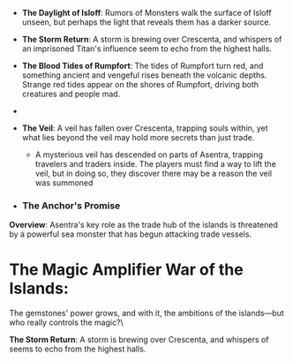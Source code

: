 - **The Daylight of Isloff**: Rumors of Monsters walk the surface of Isloff unseen, but perhaps the light that reveals them has a darker source.
	
- **The Storm Return**: A storm is brewing over Crescenta, and whispers of an imprisoned Titan's influence seem to echo from the highest halls.
    
- **The Blood Tides of Rumpfort**: The tides of Rumpfort turn red, and something ancient and vengeful rises beneath the volcanic depths. Strange red tides appear on the shores of Rumpfort, driving both creatures and people mad.
    
- 
- **The Veil**: A veil has fallen over Crescenta, trapping souls within, yet what lies beyond the veil may hold more secrets than just trade.
	- A mysterious veil has descended on parts of Asentra, trapping travelers and traders inside. The players must find a way to lift the veil, but in doing so, they discover there may be a reason the veil was summoned	



- ### The Anchor's Promise

**Overview**: Asentra's key role as the trade hub of the islands is threatened by a powerful sea monster that has begun attacking trade vessels.


# **The Magic Amplifier War of the Islands**:  
The gemstones' power grows, and with it, the ambitions of the islands—but who really controls the magic?\

**The Storm Return**: A storm is brewing over Crescenta, and whispers of seems to echo from the highest halls.





